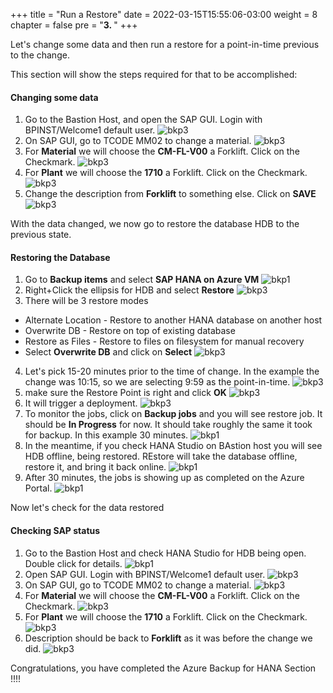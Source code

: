 +++
title = "Run a Restore"
date = 2022-03-15T15:55:06-03:00
weight = 8
chapter = false
pre = "<b>3. </b>"
+++

Let's change some data and then run a restore for a point-in-time previous to the change. 

This section will show the steps required for that to be accomplished:

#### Changing some data

1. Go to the Bastion Host, and open the SAP GUI. Login with BPINST/Welcome1 default user. 
![bkp3](/images/re01.png)
2. On SAP GUI, go to TCODE MM02 to change a material. 
![bkp3](/images/re02.png)
3. For **Material** we will choose the **CM-FL-V00** a Forklift. Click on the Checkmark.
![bkp3](/images/re03.png)
4. For **Plant** we will choose the **1710** a Forklift. Click on the Checkmark.
![bkp3](/images/re04.png)
5. Change the description from **Forklift** to something else. Click on **SAVE**
![bkp3](/images/re05.png)

With the data changed, we now go to restore the database HDB to the previous state.

#### Restoring the Database

1. Go to **Backup items** and select **SAP HANA on Azure VM**
![bkp1](/images/ba15.png)
2. Right+Click the ellipsis for HDB and select **Restore**
![bkp3](/images/re06.png)
3. There will be 3 restore modes 
- Alternate Location - Restore to another HANA database on another host
- Overwrite DB - Restore on top of existing database
- Restore as Files - Restore to files on filesystem for manual recovery
- Select **Overwrite DB** and click on **Select**
![bkp3](/images/re07.png?height=250px)
4. Let's pick 15-20 minutes prior to the time of change. In the example the change was 10:15, so we are selecting 9:59 as the point-in-time. 
![bkp3](/images/re08.png?height=250px)
5. make sure the Restore Point is right and click **OK**
![bkp3](/images/re09.png?height=250px)
6. It will trigger  a deployment. 
![bkp3](/images/re10.png?height=100px)
7. To monitor the jobs, click on **Backup jobs** and you will see restore job. It should be **In Progress** for now. It should take roughly the same it took for backup. In this example 30 minutes. 
![bkp1](/images/re11.png)
8. In the meantime, if you check HANA Studio on BAstion host you will see HDB offline, being restored. REstore will take the database offline, restore it, and bring it back online. 
![bkp1](/images/re12.png)
9. After 30 minutes, the jobs is showing up as completed on the Azure Portal. 
![bkp1](/images/re13.png)

Now let's check for the data restored

#### Checking SAP status

1. Go to the Bastion Host and check HANA Studio for HDB being open. Double click for details. 
![bkp1](/images/re14.png)
2. Open SAP GUI. Login with BPINST/Welcome1 default user. 
![bkp3](/images/re01.png)
2. On SAP GUI, go to TCODE MM02 to change a material. 
![bkp3](/images/re02.png)
3. For **Material** we will choose the **CM-FL-V00** a Forklift. Click on the Checkmark.
![bkp3](/images/re03.png)
4. For **Plant** we will choose the **1710** a Forklift. Click on the Checkmark.
![bkp3](/images/re04.png)
5. Description should be back to **Forklift** as it was before the change we did. 
![bkp3](/images/re15.png)

Congratulations, you have completed the Azure Backup for HANA Section !!!!